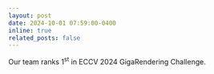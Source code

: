 ```yaml
---
layout: post
date: 2024-10-01 07:59:00-0400
inline: true
related_posts: false
---
```


Our team ranks 1<sup>st</sup> in ECCV 2024 GigaRendering Challenge.

